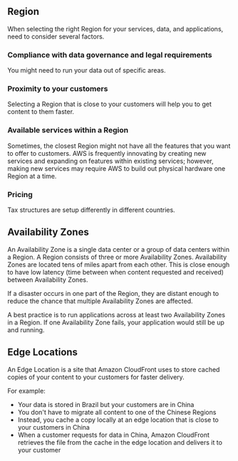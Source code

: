 ## Region

When selecting the right Region for your services, data, and applications, need to consider several factors.

### Compliance with data governance and legal requirements

You might need to run your data out of specific areas.

### Proximity to your customers

Selecting a Region that is close to your customers will help you to get content to them faster.

### Available services within a Region

Sometimes, the closest Region might not have all the features that you want to offer to customers. AWS is frequently innovating by creating new services and expanding on features within existing services; however, making new services may require AWS to build out physical hardware one Region at a time.

### Pricing

Tax structures are setup differently in different countries.

## Availability Zones

An Availability Zone is a single data center or a group of data centers within a Region. A Region consists of three or more Availability Zones. Availability Zones are located tens of miles apart from each other. This is close enough to have low latency (time between when content requested and received) between Availability Zones.

If a disaster occurs in one part of the Region, they are distant enough to reduce the chance that multiple Availability Zones are affected.

A best practice is to run applications across at least two Availability Zones in a Region. If one Availability Zone fails, your application would still be up and running.

## Edge Locations

An Edge Location is a site that Amazon CloudFront uses to store cached copies of your content to your customers for faster delivery.

For example:

- Your data is stored in Brazil but your customers are in China
- You don't have to migrate all content to one of the Chinese Regions
- Instead, you cache a copy locally at an edge location that is close to your customers in China
- When a customer requests for data in China, Amazon CloudFront retrieves the file from the cache in the edge location and delivers it to your customer
